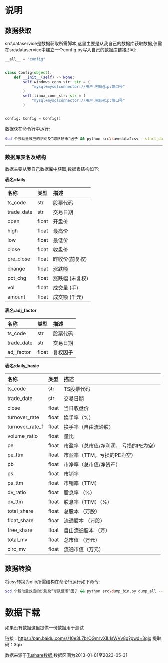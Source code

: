 <!--
 * @Author: hugo2046 shen.lan123@gmail.com
 * @Date: 2023-06-28 08:27:59
 * @LastEditors: hugo2046 shen.lan123@gmail.com
 * @LastEditTime: 2023-07-11 10:50:33
 * @FilePath: \QuantsPlaybook\B-因子构建类\个股动量效应的识别及球队硬币因子\README.md
 * @Description: 这是默认设置,请设置`customMade`, 打开koroFileHeader查看配置 进行设置: https://github.com/OBKoro1/koro1FileHeader/wiki/%E9%85%8D%E7%BD%AE
-->
# 说明

## 数据获取

src\dataservice是数据获取所需脚本,这里主要是从我自己的数据库获取数据,仅需在src\dataservice中建立一个config.py写入自己的数据库链接即可:

```python
__all__ = "config"


class Config(object):
    def __init__(self) -> None:
        self.windows_conn_str: str = (
            "mysql+mysqlconnector://用户:密码@ip:端口号"
        )
        self.linux_conn_str: str = (
            "mysql+mysqlconnector://用户:密码@ip:端口号"
        )


config: Config = Config()
```

数据获在命令行中运行:

```bash
$cd 个股动量效应的识别及“球队硬币”因子 && python src\savedata2csv --start_date 2013-01-01 --end_date 2023-05-31
```

---

### 数据库表名及结构

数据主要从我自己数据库中获取,数据表结构如下:

**表名:daily**

| 名称       | 类型  | 描述             |
| :--------- | :---- | :--------------- |
| ts_code    | str   | 股票代码         |
| trade_date | str   | 交易日期         |
| open       | float | 开盘价           |
| high       | float | 最高价           |
| low        | float | 最低价           |
| close      | float | 收盘价           |
| pre_close  | float | 昨收价(前复权)   |
| change     | float | 涨跌额           |
| pct_chg    | float | 涨跌幅 (未复权) |
| vol        | float | 成交量 (手)    |
| amount     | float | 成交额 (千元)  |

**表名:adj_factor**

| 名称       | 类型  | 描述     |
| :--------- | :---- | :------- |
| ts_code    | str   | 股票代码 |
| trade_date | str   | 交易日期 |
| adj_factor | float | 复权因子 |

**表名:daily_basic**

| 名称            | 类型  | 描述                                   |
| :-------------- | :---- | :------------------------------------- |
| ts_code         | str   | TS股票代码                             |
| trade_date      | str   | 交易日期                               |
| close           | float | 当日收盘价                             |
| turnover_rate   | float | 换手率（%）                            |
| turnover_rate_f | float | 换手率（自由流通股）                   |
| volume_ratio    | float | 量比                                   |
| pe              | float | 市盈率（总市值/净利润， 亏损的PE为空） |
| pe_ttm          | float | 市盈率（TTM，亏损的PE为空）            |
| pb              | float | 市净率（总市值/净资产）                |
| ps              | float | 市销率                                 |
| ps_ttm          | float | 市销率（TTM）                          |
| dv_ratio        | float | 股息率 （%）                           |
| dv_ttm          | float | 股息率（TTM）（%）                     |
| total_share     | float | 总股本 （万股）                        |
| float_share     | float | 流通股本 （万股）                      |
| free_share      | float | 自由流通股本 （万）                    |
| total_mv        | float | 总市值 （万元）                        |
| circ_mv         | float | 流通市值（万元）                       |

## 数据转换

将csv转换为qlib所需结构在命令行运行如下命令:

```bash
$cd 个股动量效应的识别及“球队硬币”因子 && python src\dump_bin.py dump_all --csv_path data\cn_data --qlib_dir  data\qlib_data --date_field_name trade_date --exclude_fields code
```

# 数据下载

如果没有数据这里提供一份数据用于测试

链接：https://pan.baidu.com/s/10e3L7brOGmrvXIL1sWVv8g?pwd=3qix 
提取码：3qix

数据来源于[Tushare数据](https://tushare.pro/),数据区间为2013-01-01至2023-05-31